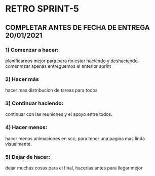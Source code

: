 # RETRO SPRINT-5

## COMPLETAR ANTES DE FECHA DE ENTREGA 20/01/2021

### 1) Comenzar a hacer:
planificarnos mejor para  para  no estar haciendo  y deshaciendo.
comenmzar  apenas  entreguemos  el anterior sprint
### 2) Hacer más
hacer mas distribucion de tareas para todos
### 3) Continuar haciendo:
continuar  con las reuniones y el apoyo entre todos.

### 4) Hacer menos:
hacer menos  animaciones en scc, para tener una pagina mas  linda visualmente.

### 5) Dejar de hacer:
dejar muchas cosas para el final, hacerlas antes para llegar mejor

